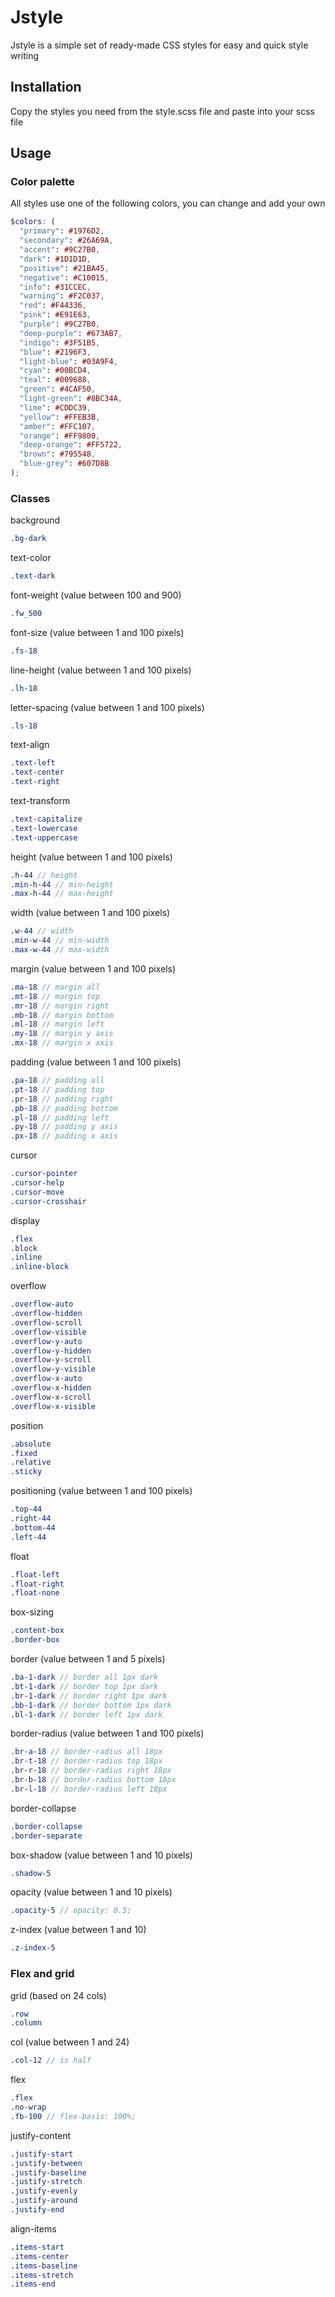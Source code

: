# Jstyle

Jstyle is a simple set of ready-made CSS styles for easy and quick style writing

## Installation

Copy the styles you need from the style.scss file and paste into your scss file

## Usage

### Color palette

All styles use one of the following colors, you can change and add your own

```scss
$colors: (
  "primary": #1976D2,
  "secondary": #26A69A,
  "accent": #9C27B0,
  "dark": #1D1D1D,
  "positive": #21BA45,
  "negative": #C10015,
  "info": #31CCEC,
  "warning": #F2C037,
  "red": #F44336,
  "pink": #E91E63,
  "purple": #9C27B0,
  "deep-purple": #673AB7,
  "indigo": #3F51B5,
  "blue": #2196F3,
  "light-blue": #03A9F4,
  "cyan": #00BCD4,
  "teal": #009688,
  "green": #4CAF50,
  "light-green": #8BC34A,
  "lime": #CDDC39,
  "yellow": #FFEB3B,
  "amber": #FFC107,
  "orange": #FF9800,
  "deep-orange": #FF5722,
  "brown": #795548,
  "blue-grey": #607D8B
);
```

### Classes

background
```scss
.bg-dark
```
text-color
```scss
.text-dark
```

font-weight (value between 100 and 900)
```scss
.fw_500
```

font-size (value between 1 and 100 pixels)
```scss
.fs-18
```

line-height (value between 1 and 100 pixels)
```scss
.lh-18
```

letter-spacing (value between 1 and 100 pixels)
```scss
.ls-18
```

text-align
```scss
.text-left
.text-center
.text-right
```

text-transform
```scss
.text-capitalize
.text-lowercase
.text-uppercase
```

height (value between 1 and 100 pixels)
```scss
.h-44 // height
.min-h-44 // min-height
.max-h-44 // max-height
```

width (value between 1 and 100 pixels)
```scss
.w-44 // width
.min-w-44 // min-width
.max-w-44 // max-width
```

margin (value between 1 and 100 pixels)
```scss
.ma-18 // margin all
.mt-18 // margin top
.mr-18 // margin right
.mb-18 // margin bottom
.ml-18 // margin left
.my-18 // margin y axis
.mx-18 // margin x axis
```

padding (value between 1 and 100 pixels)
```scss
.pa-18 // padding all
.pt-18 // padding top
.pr-18 // padding right
.pb-18 // padding bottom
.pl-18 // padding left
.py-18 // padding y axis
.px-18 // padding x axis
```

cursor
```scss
.cursor-pointer
.cursor-help
.cursor-move
.cursor-crosshair
```

display
```scss
.flex
.block
.inline
.inline-block
```

overflow
```scss
.overflow-auto
.overflow-hidden
.overflow-scroll
.overflow-visible
.overflow-y-auto
.overflow-y-hidden
.overflow-y-scroll
.overflow-y-visible
.overflow-x-auto
.overflow-x-hidden
.overflow-x-scroll
.overflow-x-visible
```

position
```scss
.absolute
.fixed
.relative
.sticky
```

positioning (value between 1 and 100 pixels)
```scss
.top-44
.right-44
.bottom-44
.left-44
```

float
```scss
.float-left
.float-right
.float-none
```

box-sizing
```scss
.content-box
.border-box
```

border (value between 1 and 5 pixels)
```scss
.ba-1-dark // border all 1px dark 
.bt-1-dark // border top 1px dark 
.br-1-dark // border right 1px dark 
.bb-1-dark // border bottom 1px dark 
.bl-1-dark // border left 1px dark 
```

border-radius (value between 1 and 100 pixels)
```scss
.br-a-18 // border-radius all 18px
.br-t-18 // border-radius top 18px
.br-r-18 // border-radius right 18px
.br-b-18 // border-radius bottom 18px
.br-l-18 // border-radius left 18px
```

border-collapse
```scss
.border-collapse
.border-separate
```

box-shadow (value between 1 and 10 pixels)
```scss
.shadow-5
```

opacity (value between 1 and 10 pixels)
```scss
.opacity-5 // opacity: 0.5;
```

z-index (value between 1 and 10)
```scss
.z-index-5
```

### Flex and grid

grid (based on 24 cols)
```scss
.row
.column
```

col (value between 1 and 24)
```scss
.col-12 // is half
```

flex
```scss
.flex
.no-wrap
.fb-100 // flex-basis: 100%;
```

justify-content
```scss
.justify-start
.justify-between
.justify-baseline
.justify-stretch
.justify-evenly
.justify-around
.justify-end
```

align-items
```scss
.items-start
.items-center
.items-baseline
.items-stretch
.items-end
```

